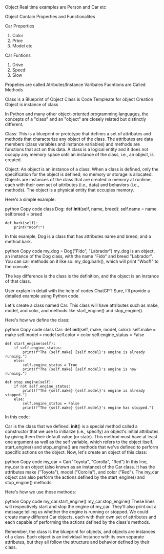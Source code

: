 Object Real time examples are Person and Car etc

Object Contain Properties and Functionalites 

Car Properties
1) Color
2) Price
3) Model etc

Car Funtions
1) Drive
2) Speed
3) Slow

Propeties are called Atributes/Instance Varibales 
Fucntions are Called Methods

Class is a Blueprint of Object
Class is Code Templeate for object Creation
Object is instance of class


In Python and many other object-oriented programming languages, the concepts of a "class" and an "object" are closely related but distinctly different.

Class: This is a blueprint or prototype that defines a set of attributes and methods that characterize any object of the class. The attributes are data members (class variables and instance variables) and methods are functions that act on this data. A class is a logical entity and it does not occupy any memory space until an instance of the class, i.e., an object, is created.

Object: An object is an instance of a class. When a class is defined, only the specification for the object is defined; no memory or storage is allocated. Objects are instances of the class that are created in memory at runtime, each with their own set of attributes (i.e., data) and behaviors (i.e., methods). The object is a physical entity that occupies memory.

Here's a simple example:

python
Copy code
class Dog:
    def __init__(self, name, breed):
        self.name = name
        self.breed = breed

    def bark(self):
        print("Woof!")
In this example, Dog is a class that has attributes name and breed, and a method bark.

python
Copy code
my_dog = Dog("Fido", "Labrador")
my_dog is an object, an instance of the Dog class, with the name "Fido" and breed "Labrador". You can call methods on it like so: my_dog.bark(), which will print "Woof!" to the console.

The key difference is the class is the definition, and the object is an instance of that class.





User
explain in detail with the help of codes
ChatGPT
Sure, I'll provide a detailed example using Python code.

Let's create a class named Car. This class will have attributes such as make, model, and color, and methods like start_engine() and stop_engine().

Here's how we define the class:

python
Copy code
class Car:
    def __init__(self, make, model, color):
        self.make = make
        self.model = model
        self.color = color
        self.engine_status = False

    def start_engine(self):
        if self.engine_status:
            print(f"The {self.make} {self.model}'s engine is already running.")
        else:
            self.engine_status = True
            print(f"The {self.make} {self.model}'s engine is now running.")
    
    def stop_engine(self):
        if not self.engine_status:
            print(f"The {self.make} {self.model}'s engine is already stopped.")
        else:
            self.engine_status = False
            print(f"The {self.make} {self.model}'s engine has stopped.")
In this code:

Car is the class that we defined.
__init__() is a special method called a constructor that we use to initialize (i.e., specify) an object's initial attributes by giving them their default value (or state). This method must have at least one argument as well as the self variable, which refers to the object itself.
start_engine() and stop_engine() are methods that we've defined to perform specific actions on the object.
Now, let's create an object of this class:

python
Copy code
my_car = Car("Toyota", "Corolla", "Red")
In this line, my_car is an object (also known as an instance) of the Car class. It has the attributes make ("Toyota"), model ("Corolla"), and color ("Red"). The my_car object can also perform the actions defined by the start_engine() and stop_engine() methods.

Here's how we use these methods:

python
Copy code
my_car.start_engine()
my_car.stop_engine()
These lines will respectively start and stop the engine of my_car. They'll also print out a message telling us whether the engine is running or stopped. We could create many different Car objects, each with their own set of attributes and each capable of performing the actions defined by the class's methods.

Remember, the class is the blueprint for objects, and objects are instances of a class. Each object is an individual instance with its own separate attributes, but they all follow the structure and behavior defined by their class.